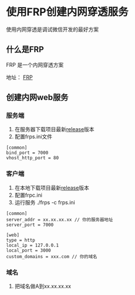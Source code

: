 # 使用FRP创建内网穿透服务

使用内网穿透是调试微信开发的最好方案

## 什么是FRP

FRP 是一个内网穿透方案

地址： [FRP](https://github.com/fatedier/frp)

## 创建内网web服务

### 服务端

1. 在服务器下载项目最新[release](https://github.com/fatedier/frp/releases)版本
2. 配置frps.ini文件

```
[common]
bind_port = 7000
vhost_http_port = 80
```

### 客户端

1. 在本地下载项目最新[release](https://github.com/fatedier/frp/releases)版本
2. 配置frpc.ini
3. 运行服务  ./frps -c frps.ini

```
[common]
server_addr = xx.xx.xx.xx // 你的服务器地址
server_port = 7000

[web]
type = http
local_ip = 127.0.0.1
local_port = 3000
custom_domains = xxx.com // 你的域名

```
### 域名

1. 把域名做A到xx.xx.xx.xx

